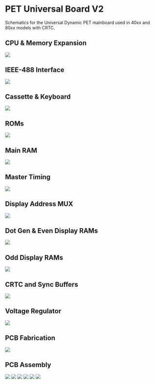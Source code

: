 # PET Universal Board V2

Schematics for the Universal Dynamic PET mainboard used in 40xx and 80xx models with CRTC.

## CPU & Memory Expansion

[![](img/8032087-01.png)](https://raw.githubusercontent.com/DLehenbauer/cbm-pet-schematics/main/cbm_pet_universal_dynamic_v2/img/8032087-01.png)

## IEEE-488 Interface

[![](img/8032087-02.png)](https://raw.githubusercontent.com/DLehenbauer/cbm-pet-schematics/main/cbm_pet_universal_dynamic_v2/img/8032087-02.png)

## Cassette & Keyboard

[![](img/8032087-03.png)](https://raw.githubusercontent.com/DLehenbauer/cbm-pet-schematics/main/cbm_pet_universal_dynamic_v2/img/8032087-03.png)

## ROMs

[![](img/8032087-04.png)](https://raw.githubusercontent.com/DLehenbauer/cbm-pet-schematics/main/cbm_pet_universal_dynamic_v2/img/8032087-04.png)

## Main RAM

[![](img/8032087-05.png)](https://raw.githubusercontent.com/DLehenbauer/cbm-pet-schematics/main/cbm_pet_universal_dynamic_v2/img/8032087-05.png)

## Master Timing

[![](img/8032087-06.png)](https://raw.githubusercontent.com/DLehenbauer/cbm-pet-schematics/main/cbm_pet_universal_dynamic_v2/img/8032087-06.png)

## Display Address MUX

[![](img/8032087-07.png)](https://raw.githubusercontent.com/DLehenbauer/cbm-pet-schematics/main/cbm_pet_universal_dynamic_v2/img/8032087-07.png)

## Dot Gen & Even Display RAMs

[![](img/8032087-08.png)](https://raw.githubusercontent.com/DLehenbauer/cbm-pet-schematics/main/cbm_pet_universal_dynamic_v2/img/8032087-08.png)

## Odd Display RAMs

[![](img/8032087-09.png)](https://raw.githubusercontent.com/DLehenbauer/cbm-pet-schematics/main/cbm_pet_universal_dynamic_v2/img/8032087-09.png)

## CRTC and Sync Buffers

[![](img/8032087-10.png)](https://raw.githubusercontent.com/DLehenbauer/cbm-pet-schematics/main/cbm_pet_universal_dynamic_v2/img/8032087-10.png)

## Voltage Regulator

[![](img/8032087-11.png)](https://raw.githubusercontent.com/DLehenbauer/cbm-pet-schematics/main/cbm_pet_universal_dynamic_v2/img/8032087-11.png)

## PCB Fabrication

[![](img/8032088-1.png)](https://raw.githubusercontent.com/DLehenbauer/cbm-pet-schematics/main/cbm_pet_universal_dynamic_v2/img/8032088-1.png)

## PCB Assembly

[![](img/8032090-1.png)](https://raw.githubusercontent.com/DLehenbauer/cbm-pet-schematics/main/cbm_pet_universal_dynamic_v2/img/8032090-1.png)
[![](img/8032090-2.png)](https://raw.githubusercontent.com/DLehenbauer/cbm-pet-schematics/main/cbm_pet_universal_dynamic_v2/img/8032090-2.png)
[![](img/8032090-3.png)](https://raw.githubusercontent.com/DLehenbauer/cbm-pet-schematics/main/cbm_pet_universal_dynamic_v2/img/8032090-3.png)
[![](img/8032090-4.png)](https://raw.githubusercontent.com/DLehenbauer/cbm-pet-schematics/main/cbm_pet_universal_dynamic_v2/img/8032090-4.png)
[![](img/8032090-5.png)](https://raw.githubusercontent.com/DLehenbauer/cbm-pet-schematics/main/cbm_pet_universal_dynamic_v2/img/8032090-5.png)
[![](img/8032090-7.png)](https://raw.githubusercontent.com/DLehenbauer/cbm-pet-schematics/main/cbm_pet_universal_dynamic_v2/img/8032090-7.png)
